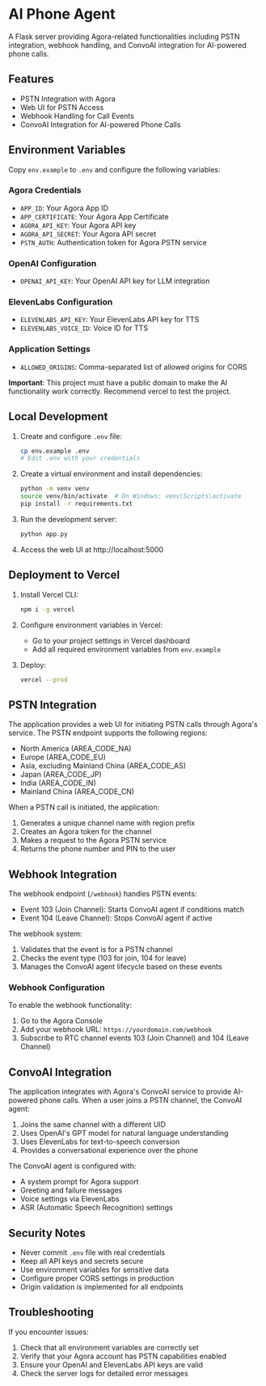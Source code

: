 # AI Phone Agent

A Flask server providing Agora-related functionalities including PSTN integration, webhook handling, and ConvoAI integration for AI-powered phone calls.

## Features

- PSTN Integration with Agora
- Web UI for PSTN Access
- Webhook Handling for Call Events
- ConvoAI Integration for AI-powered Phone Calls

## Environment Variables

Copy `env.example` to `.env` and configure the following variables:

### Agora Credentials
- `APP_ID`: Your Agora App ID
- `APP_CERTIFICATE`: Your Agora App Certificate
- `AGORA_API_KEY`: Your Agora API key
- `AGORA_API_SECRET`: Your Agora API secret
- `PSTN_AUTH`: Authentication token for Agora PSTN service

### OpenAI Configuration
- `OPENAI_API_KEY`: Your OpenAI API key for LLM integration

### ElevenLabs Configuration
- `ELEVENLABS_API_KEY`: Your ElevenLabs API key for TTS
- `ELEVENLABS_VOICE_ID`: Voice ID for TTS

### Application Settings
- `ALLOWED_ORIGINS`: Comma-separated list of allowed origins for CORS


**Important**: This project must have a public domain to make the AI functionality work correctly. Recommend vercel to test the project.
## Local Development

1. Create and configure `.env` file:
   ```bash
   cp env.example .env
   # Edit .env with your credentials
   ```

2. Create a virtual environment and install dependencies:
   ```bash
   python -m venv venv
   source venv/bin/activate  # On Windows: venv\Scripts\activate
   pip install -r requirements.txt
   ```

3. Run the development server:
   ```bash
   python app.py
   ```

4. Access the web UI at http://localhost:5000

## Deployment to Vercel

1. Install Vercel CLI:
   ```bash
   npm i -g vercel
   ```

2. Configure environment variables in Vercel:
   - Go to your project settings in Vercel dashboard
   - Add all required environment variables from `env.example`

3. Deploy:
   ```bash
   vercel --prod
   ```

## PSTN Integration

The application provides a web UI for initiating PSTN calls through Agora's service. The PSTN endpoint supports the following regions:

- North America (AREA_CODE_NA)
- Europe (AREA_CODE_EU)
- Asia, excluding Mainland China (AREA_CODE_AS)
- Japan (AREA_CODE_JP)
- India (AREA_CODE_IN)
- Mainland China (AREA_CODE_CN)

When a PSTN call is initiated, the application:
1. Generates a unique channel name with region prefix
2. Creates an Agora token for the channel
3. Makes a request to the Agora PSTN service
4. Returns the phone number and PIN to the user

## Webhook Integration

The webhook endpoint (`/webhook`) handles PSTN events:

- Event 103 (Join Channel): Starts ConvoAI agent if conditions match
- Event 104 (Leave Channel): Stops ConvoAI agent if active

The webhook system:
1. Validates that the event is for a PSTN channel
2. Checks the event type (103 for join, 104 for leave)
3. Manages the ConvoAI agent lifecycle based on these events

### Webhook Configuration

To enable the webhook functionality:

1. Go to the Agora Console
2. Add your webhook URL: `https://yourdomain.com/webhook`
3. Subscribe to RTC channel events 103 (Join Channel) and 104 (Leave Channel)

## ConvoAI Integration

The application integrates with Agora's ConvoAI service to provide AI-powered phone calls. When a user joins a PSTN channel, the ConvoAI agent:

1. Joins the same channel with a different UID
2. Uses OpenAI's GPT model for natural language understanding
3. Uses ElevenLabs for text-to-speech conversion
4. Provides a conversational experience over the phone

The ConvoAI agent is configured with:
- A system prompt for Agora support
- Greeting and failure messages
- Voice settings via ElevenLabs
- ASR (Automatic Speech Recognition) settings

## Security Notes

- Never commit `.env` file with real credentials
- Keep all API keys and secrets secure
- Use environment variables for sensitive data
- Configure proper CORS settings in production
- Origin validation is implemented for all endpoints

## Troubleshooting

If you encounter issues:
1. Check that all environment variables are correctly set
2. Verify that your Agora account has PSTN capabilities enabled
3. Ensure your OpenAI and ElevenLabs API keys are valid
4. Check the server logs for detailed error messages
